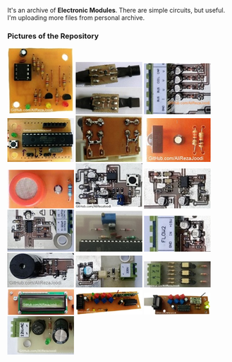 It's an archive of **Electronic Modules**. There are simple circuits, but useful. I'm uploading more files from personal archive. 

### Pictures of the Repository
![](EEPROM_AT24Cx/Pictures/Album.jpg?raw=true)
![](Sensor_LM35_R-C%20Damper/Pictures/Album.jpg?raw=true)
![](MCU_AI/Pictures/Album.jpg?raw=true)
![](MCU_AVR_ATmega328/Pictures/Album.jpg?raw=true)
![](Protective_IGBT%20Gate/Pictures/Album.jpg?raw=true)
![](Module_IR/Pictures/Album.jpg?raw=true)
![](Sensor_MQ/Pictures/Album.jpg?raw=true)
![](MCU_WatchDog/Pictures/Album.jpg?raw=true)
![](Converter_Frequency%20to%20Voltage/Pictures/Album.jpg?raw=true)
![](Converter_Voltage%20to%20Current/Pictures/Album.jpg?raw=true)
![](Power%20Supply_Reference%20Voltage_LM336/Pictures/Album.jpg?raw=true)
![](Detector_Water%20Flow/Pictures/Album.jpg?raw=true)
![](Driver_Buzzer/Pictures/Album.jpg?raw=true)
![](Detector_AC%20Voltage/Pictures/Album.jpg?raw=true)
![](Detector_Zero%20Crossing/Pictures/Album.jpg?raw=true)
![](Display_LCD16x2/Pictures/Album.jpg?raw=true)
![](Module_RF_ASK_Receiver_RR3-XXX/Pictures/Album.jpg?raw=true)
![](Module_RF_ASK_Transmitter_TX-13952/Pictures/Album.jpg?raw=true)
![](Power%20Supply_Rectifier/Pictures/Album.jpg?raw=true)
